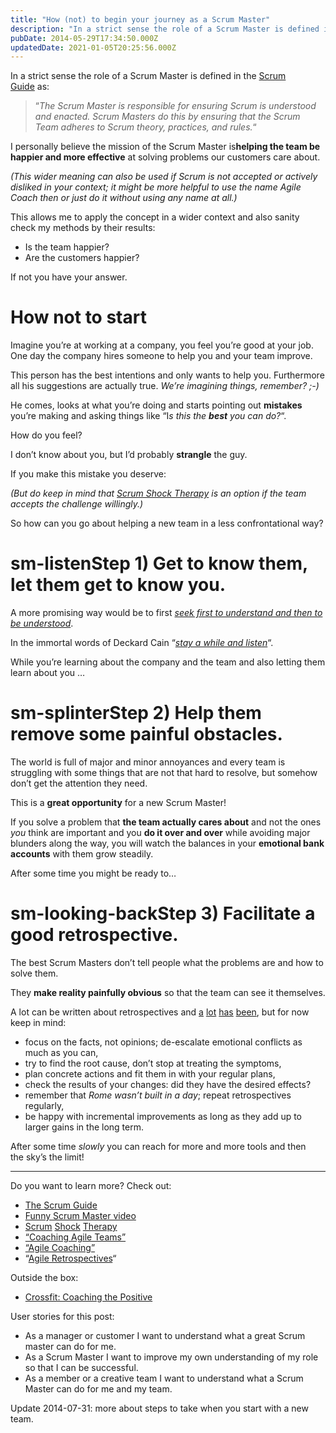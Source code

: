 ```yaml
---
title: "How (not) to begin your journey as a Scrum Master"
description: "In a strict sense the role of a Scrum Master is defined in the Scrum Guide as: “The Scrum Master is responsible for ensuring Scrum is understood and enacted. Scrum Masters do this by ensuring that ..."
pubDate: 2014-05-29T17:34:50.000Z
updatedDate: 2021-01-05T20:25:56.000Z
---
```

In a strict sense the role of a Scrum Master is defined in the [Scrum Guide](https://www.scrum.org/Scrum-Guide?ref=localhost) as:

> “*The Scrum Master is responsible for ensuring Scrum is understood and enacted. Scrum Masters do this by ensuring that the Scrum Team adheres to Scrum theory, practices, and rules.*“

I personally believe the mission of the Scrum Master is**helping the team be happier and more effective** at solving problems our customers care about.

*(This wider meaning can also be used if Scrum is not accepted or actively disliked in your context; it might be more helpful to use the name Agile Coach then or just do it without using any name at all.)*

This allows me to apply the concept in a wider context and also sanity check my methods by their results:

* Is the team happier?
* Are the customers happier?

If not you have your answer.

# How not to start

Imagine you’re at working at a company, you feel you’re good at your job. One day the company hires someone to help you and your team improve.

This person has the best intentions and only wants to help you. Furthermore all his suggestions are actually true. *We’re imagining things, remember? ;-)*

He comes, looks at what you’re doing and starts pointing out **mistakes** you’re making and asking things like “I*s this the **best** you can do?*“.

How do you feel?

I don’t know about you, but I’d probably **strangle** the guy.

If you make this mistake you deserve:

*(But do keep in mind that [Scrum Shock Therapy](http://scrum.jeffsutherland.com/2012/01/scrum-shock-therapy-how-to-change-teams.html?ref=localhost) is an option *if* the team accepts the challenge willingly.)*

So how can you go about helping a new team in a less confrontational way?

# **sm-listenStep 1)** Get to know them, let them get to know you.

A more promising way would be to first *[seek first to understand and then to be understood](https://www.stephencovey.com/7habits/7habits-habit5.php?ref=localhost)*.

In the immortal words of Deckard Cain “*[stay a while and listen](https://www.youtube.com/watch?v=tAVVy_x3Erg&ref=localhost)*“.

While you’re learning about the company and the team and also letting them learn about you …

# **sm-splinterStep 2)** Help them remove some painful obstacles.

The world is full of major and minor annoyances and every team is struggling with some things that are not that hard to resolve, but somehow don’t get the attention they need.

This is a **great opportunity** for a new Scrum Master!

If you solve a problem that **the team actually cares about** and not the ones *you* think are important and you **do it over and over** while avoiding major blunders along the way, you will watch the balances in your **emotional bank accounts** with them grow steadily.

After some time you might be ready to…

# **sm-looking-backStep 3)** Facilitate a good retrospective.

The best Scrum Masters don’t tell people what the problems are and how to solve them.

They **make reality painfully obvious** so that the team can see it themselves.

A lot can be written about retrospectives and [a](http://www.funretrospectives.com/?ref=localhost) [lot](http://www.amazon.com/Agile-Retrospectives-Making-Teams-Great/dp/0977616649?ref=localhost) [has](http://retrospectivewiki.org/index.php?title=Main_Page&ref=localhost) [been](http://fluidcircle.net/2013/03/06/dzien-16-retrospekcje-popatrz-w-tyl-zeby-isc-w-przod/?ref=localhost), but for now keep in mind:

* focus on the facts, not opinions; de-escalate emotional conflicts as much as you can,
* try to find the root cause, don’t stop at treating the symptoms,
* plan concrete actions and fit them in with your regular plans,
* check the results of your changes: did they have the desired effects?
* remember that *Rome wasn’t built in a day*; repeat retrospectives regularly,
* be happy with incremental improvements as long as they add up to larger gains in the long term.

After some time *slowly* you can reach for more and more tools and then the sky’s the limit!

---

Do you want to learn more? Check out:

* [The Scrum Guide](https://www.scrum.org/Scrum-Guide?ref=localhost)
* [Funny Scrum Master video](https://www.youtube.com/watch?v=oheekef7oJk&ref=localhost)
* [Scrum](http://scrum.jeffsutherland.com/2012/01/scrum-shock-therapy-how-to-change-teams.html?ref=localhost) [Shock](http://www.rapidscrum.com/shock.php?ref=localhost) [Therapy](http://www.christiaanverwijs.nl/post/2013/07/03/Implementing-Scrum-from-shock-therapy-to-emergent-change1.aspx?ref=localhost)
* [“Coaching Agile Teams”](http://www.amazon.com/Coaching-Agile-Teams-ScrumMasters-Addison-Wesley/dp/0321637704/ref=pd_bxgy_b_text_y?ref=localhost)
* [“Agile Coaching”](http://www.amazon.com/Agile-Coaching-Rachel-Davies/dp/1934356433/ref=pd_sim_b_5?ie=UTF8&refRID=0MBHK76ZTNFS8G0FB8DM&ref=localhost)
* “[Agile Retrospectives](http://www.amazon.com/Agile-Retrospectives-Making-Teams-Great/dp/0977616649?ref=localhost)“

Outside the box:

* [Crossfit: Coaching the Positive](http://journal.crossfit.com/2012/07/cfj-againfaster-box-coachingpostive.tpl?ref=localhost)

User stories for this post:

* As a manager or customer I want to understand what a great Scrum master can do for me.
* As a Scrum Master I want to improve my own understanding of my role so that I can be successful.
* As a member or a creative team I want to understand what a Scrum Master can do for me and my team.

Update 2014-07-31: more about steps to take when you start with a new team.